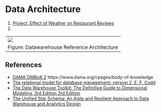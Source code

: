 # Data Architecture

<ol>
 <li><a href='./prj2/Readme.md'>Project: Effect of Weather on Restaurant Reviews</a>
 <li> 
</ol>

<table>
 <tr><td>
  <img src='https://github.com/ozdemirht/images/Datawarehouse_reference_architecture.jpg'/>
 </td></tr> 
 <tr><td>
  Figure: Datawarehouse Reference Architecture
 </td></tr> 
</table>

## References
<ul>
 <li> <a href='https://www.dama.org/cpages/body-of-knowledge'>DAMA DMBoK 2</a> https://www.dama.org/cpages/body-of-knowledge
 <li> <a href='https://dl.acm.org/doi/book/10.5555/77708'>The relational model for database management: version 2, E. F. Codd</a>
 <li> <a href='https://www.amazon.com/Data-Warehouse-Toolkit-Definitive-Dimensional/dp/1118530802/'>The Data Warehouse Toolkit: The Definitive Guide to Dimensional Modeling, 3rd Edition 3rd Edition</a>
 <li> <a href='https://www.amazon.com/dp/163462887X'>The Unified Star Schema: An Agile and Resilient Approach to Data Warehouse and Analytics Design</a>
</ul>
